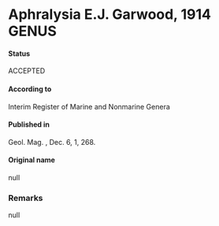 Aphralysia E.J. Garwood, 1914 GENUS
=======

#### Status
ACCEPTED

#### According to
Interim Register of Marine and Nonmarine Genera

#### Published in
Geol. Mag. , Dec. 6, 1, 268.

#### Original name
null

### Remarks
null